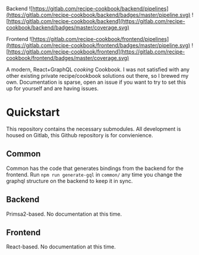 Backend
![https://gitlab.com/recipe-cookbook/backend/pipelines](https://gitlab.com/recipe-cookbook/backend/badges/master/pipeline.svg) ![https://gitlab.com/recipe-cookbook/backend](https://gitlab.com/recipe-cookbook/backend/badges/master/coverage.svg)

Frontend
![https://gitlab.com/recipe-cookbook/frontend/pipelines](https://gitlab.com/recipe-cookbook/frontend/badges/master/pipeline.svg) ![https://gitlab.com/recipe-cookbook/frontend](https://gitlab.com/recipe-cookbook/frontend/badges/master/coverage.svg)

A modern, React+GraphQL _cooking_ Cookbook. I was not satisfied with any other existing private recipe/cookbook solutions out there, so I brewed my own. Documentation is sparse, open an issue if you want to try to set this up for yourself and are having issues.

# Quickstart

This repository contains the necessary submodules. All development is housed on Gitlab, this Github repository is for convienience.

## Common

Common has the code that generates bindings from the backend for the frontend. Run `npm run generate-gql` in `common/` any time you change the graphql structure on the backend to keep it in sync.

## Backend

Primsa2-based. No documentation at this time.

## Frontend

React-based. No documentation at this time.
